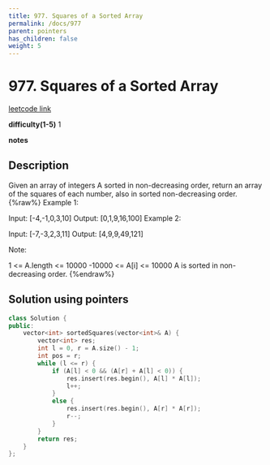 ```yaml
---
title: 977. Squares of a Sorted Array
permalink: /docs/977
parent: pointers
has_children: false
weight: 5
---
```

# 977. Squares of a Sorted Array

[leetcode link](https://leetcode.com/problems/squares-of-a-sorted-array/)

**difficulty(1-5)**
1

**notes**

## Description

Given an array of integers A sorted in non-decreasing order, return an array of the squares of each number, also in sorted non-decreasing order.
{%raw%}
Example 1:

Input: [-4,-1,0,3,10]
Output: [0,1,9,16,100]
Example 2:

Input: [-7,-3,2,3,11]
Output: [4,9,9,49,121]

Note:

1 <= A.length <= 10000
-10000 <= A[i] <= 10000
A is sorted in non-decreasing order.
{%endraw%}

## Solution using pointers

```c++
class Solution {
public:
    vector<int> sortedSquares(vector<int>& A) {
        vector<int> res;
        int l = 0, r = A.size() - 1;
        int pos = r;
        while (l <= r) {
            if (A[l] < 0 && (A[r] + A[l] < 0)) {
                res.insert(res.begin(), A[l] * A[l]);
                l++;
            }
            else {
                res.insert(res.begin(), A[r] * A[r]);
                r--;
            }
        }
        return res;
    }
};
```

<!-- 
Default label
{: .label }

Blue label
{: .label .label-blue }

Stable
{: .label .label-green }

New release
{: .label .label-purple }

Coming soon
{: .label .label-yellow }

Deprecated
{: .label .label-red } -->
